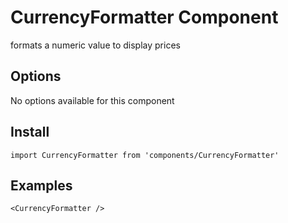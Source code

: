 # CurrencyFormatter Component
formats a numeric value to display prices

## Options
No options available for this component

## Install
```
import CurrencyFormatter from 'components/CurrencyFormatter'
```

## Examples
```
<CurrencyFormatter />
```